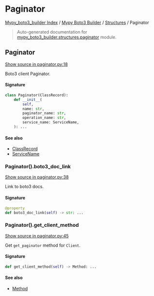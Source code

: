 # Paginator

[Mypy_boto3_builder Index](../../README.md#mypy_boto3_builder-index) /
[Mypy Boto3 Builder](../index.md#mypy-boto3-builder) /
[Structures](./index.md#structures) /
Paginator

> Auto-generated documentation for [mypy_boto3_builder.structures.paginator](https://github.com/youtype/mypy_boto3_builder/blob/main/mypy_boto3_builder/structures/paginator.py) module.

## Paginator

[Show source in paginator.py:18](https://github.com/youtype/mypy_boto3_builder/blob/main/mypy_boto3_builder/structures/paginator.py#L18)

Boto3 client Paginator.

#### Signature

```python
class Paginator(ClassRecord):
    def __init__(
        self,
        name: str,
        paginator_name: str,
        operation_name: str,
        service_name: ServiceName,
    ): ...
```

#### See also

- [ClassRecord](./class_record.md#classrecord)
- [ServiceName](../service_name.md#servicename)

### Paginator().boto3_doc_link

[Show source in paginator.py:38](https://github.com/youtype/mypy_boto3_builder/blob/main/mypy_boto3_builder/structures/paginator.py#L38)

Link to boto3 docs.

#### Signature

```python
@property
def boto3_doc_link(self) -> str: ...
```

### Paginator().get_client_method

[Show source in paginator.py:45](https://github.com/youtype/mypy_boto3_builder/blob/main/mypy_boto3_builder/structures/paginator.py#L45)

Get `get_paginator` method for `Client`.

#### Signature

```python
def get_client_method(self) -> Method: ...
```

#### See also

- [Method](./method.md#method)

